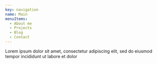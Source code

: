 ```yaml
---
key: navigation
name: Main
menuItems:
  - About me
  - Projects
  - Blog
  - Contact
---
```

Lorem ipsum dolor sit amet, consectetur adipiscing elit, sed do eiusmod tempor incididunt ut labore et dolor